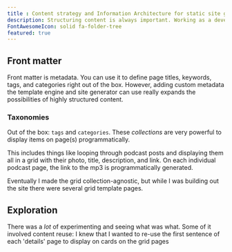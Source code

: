 ```yaml
---
title : Content strategy and Information Architecture for static site generators
description: Structuring content is always important. Working as a developer, I can appreciate why using metadata (front matter) is critical.
FontAwesomeIcon: solid fa-folder-tree
featured: true
---
```


## Front matter

Front matter is metadata. You can use it to define page titles, keywords, tags, and categories right out of the box. However, adding custom metadata the template engine and site generator can use really expands the possibilities of highly structured content.

### Taxonomies

Out of the box: `tags` and `categories`. These *collections* are very powerful to display items on page(s) programmatically.

This includes things like looping through podcast posts and displaying them all in a grid with their photo, title, description, and link. On each individual podcast page, the link to the mp3 is programmatically generated.

Eventually I made the grid collection-agnostic, but while I was building out the site there were several grid template pages. 

## Exploration

There was a *lot* of experimenting and seeing what was what. Some of it involved content reuse: I knew that I wanted to re-use the first sentence of each 'details' page to display on cards on the grid pages
